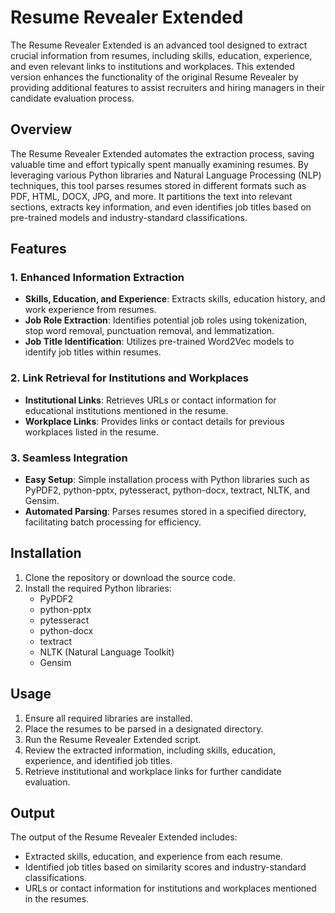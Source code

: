# Resume Revealer Extended

The Resume Revealer Extended is an advanced tool designed to extract crucial information from resumes, including skills, education, experience, and even relevant links to institutions and workplaces. This extended version enhances the functionality of the original Resume Revealer by providing additional features to assist recruiters and hiring managers in their candidate evaluation process.

## Overview

The Resume Revealer Extended automates the extraction process, saving valuable time and effort typically spent manually examining resumes. By leveraging various Python libraries and Natural Language Processing (NLP) techniques, this tool parses resumes stored in different formats such as PDF, HTML, DOCX, JPG, and more. It partitions the text into relevant sections, extracts key information, and even identifies job titles based on pre-trained models and industry-standard classifications.

## Features

### 1. Enhanced Information Extraction

- **Skills, Education, and Experience**: Extracts skills, education history, and work experience from resumes.
- **Job Role Extraction**: Identifies potential job roles using tokenization, stop word removal, punctuation removal, and lemmatization.
- **Job Title Identification**: Utilizes pre-trained Word2Vec models to identify job titles within resumes.

### 2. Link Retrieval for Institutions and Workplaces

- **Institutional Links**: Retrieves URLs or contact information for educational institutions mentioned in the resume.
- **Workplace Links**: Provides links or contact details for previous workplaces listed in the resume.

### 3. Seamless Integration

- **Easy Setup**: Simple installation process with Python libraries such as PyPDF2, python-pptx, pytesseract, python-docx, textract, NLTK, and Gensim.
- **Automated Parsing**: Parses resumes stored in a specified directory, facilitating batch processing for efficiency.

## Installation

1. Clone the repository or download the source code.
2. Install the required Python libraries:
   - PyPDF2
   - python-pptx
   - pytesseract
   - python-docx
   - textract
   - NLTK (Natural Language Toolkit)
   - Gensim

## Usage

1. Ensure all required libraries are installed.
2. Place the resumes to be parsed in a designated directory.
3. Run the Resume Revealer Extended script.
4. Review the extracted information, including skills, education, experience, and identified job titles.
5. Retrieve institutional and workplace links for further candidate evaluation.

## Output

The output of the Resume Revealer Extended includes:
- Extracted skills, education, and experience from each resume.
- Identified job titles based on similarity scores and industry-standard classifications.
- URLs or contact information for institutions and workplaces mentioned in the resumes.
